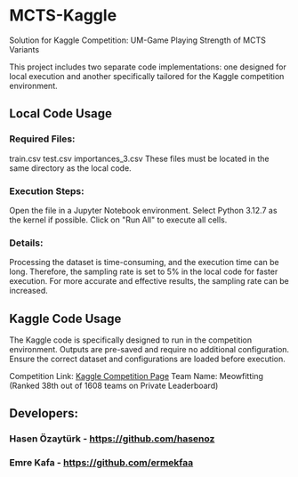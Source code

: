 # MCTS-Kaggle
Solution for Kaggle Competition: UM-Game Playing Strength of MCTS Variants

This project includes two separate code implementations: one designed for local execution and another specifically tailored for the Kaggle competition environment.

## Local Code Usage
### Required Files:
train.csv
test.csv
importances_3.csv
These files must be located in the same directory as the local code.

### Execution Steps:
Open the file in a Jupyter Notebook environment.
Select Python 3.12.7 as the kernel if possible.
Click on "Run All" to execute all cells.

### Details:
Processing the dataset is time-consuming, and the execution time can be long.
Therefore, the sampling rate is set to 5% in the local code for faster execution.
For more accurate and effective results, the sampling rate can be increased.

## Kaggle Code Usage
The Kaggle code is specifically designed to run in the competition environment.
Outputs are pre-saved and require no additional configuration.
Ensure the correct dataset and configurations are loaded before execution.

Competition Link: [Kaggle Competition Page](https://www.kaggle.com/c/um-game-playing-strength-of-mcts-variants)
Team Name: Meowfitting (Ranked 38th out of 1608 teams on Private Leaderboard)

## **Developers:**
### Hasen Özaytürk - https://github.com/hasenoz
### Emre Kafa - https://github.com/ermekfaa
